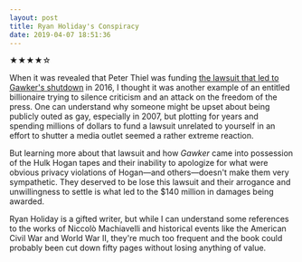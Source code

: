 ```yaml
---
layout: post
title: Ryan Holiday's Conspiracy
date: 2019-04-07 18:51:36
---
```


★★★★☆

When it was revealed that Peter Thiel was funding [the lawsuit that led to Gawker's shutdown](https://en.wikipedia.org/wiki/Bollea_v._Gawker) in 2016, I thought it was another example of an entitled billionaire trying to silence criticism and an attack on the freedom of the press. One can understand why someone might be upset about being publicly outed as gay, especially in 2007, but plotting for years and spending millions of dollars to fund a lawsuit unrelated to yourself in an effort to shutter a media outlet seemed a rather extreme reaction.

But learning more about that lawsuit and how *Gawker* came into possession of the Hulk Hogan tapes and their inability to apologize for what were obvious privacy violations of Hogan&mdash;and others&mdash;doesn't make them very sympathetic. They deserved to be lose this lawsuit and their arrogance and unwillingness to settle is what led to the $140 million in damages being awarded.

Ryan Holiday is a gifted writer, but while I can understand some references to the works of Niccolò Machiavelli and historical events like the American Civil War and World War II, they're much too frequent and the book could probably been cut down fifty pages without losing anything of value.
